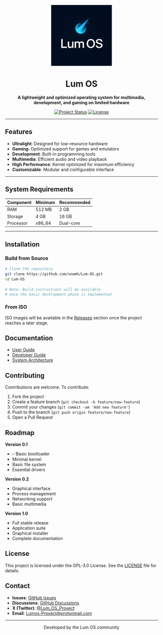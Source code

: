 <div align="center">
  <img src="./assets/logo.png" alt="Lum OS Logo" width="200"/>
  
  # Lum OS
  
  **A lightweight and optimized operating system for multimedia, development, and gaming on limited hardware**
  
  [![Project Status](https://img.shields.io/badge/status-planning-red.svg)](https://github.com/sowmh/Lum-OS)
  [![License](https://img.shields.io/badge/license-GPL--3.0-blue.svg)](LICENSE)
</div>

---

## Features

- **Ultralight**: Designed for low-resource hardware  
- **Gaming**: Optimized support for games and emulators  
- **Development**: Built-in programming tools  
- **Multimedia**: Efficient audio and video playback  
- **High Performance**: Kernel optimized for maximum efficiency  
- **Customizable**: Modular and configurable interface  

---

## System Requirements

| Component      | Minimum  | Recommended |
|----------------|----------|-------------|
| RAM            | 512 MB   | 2 GB        |
| Storage        | 4 GB     | 16 GB       |
| Processor      | x86_64   | Dual-core   |

---

## Installation

### Build from Source

```bash
# Clone the repository
git clone https://github.com/sowmh/Lum-OS.git
cd Lum-OS

# Note: Build instructions will be available
# once the basic development phase is implemented
```

### From ISO

ISO images will be available in the [Releases](https://github.com/sowmh/Lum-OS/releases) section once the project reaches a later stage.

## Documentation

- [User Guide](docs/user-guide.md)
- [Developer Guide](docs/developer-guide.md)  
- [System Architecture](docs/system-architecture.md)

## Contributing

Contributions are welcome. To contribute:

1. Fork the project
2. Create a feature branch (`git checkout -b feature/new-feature`)
3. Commit your changes (`git commit -am 'Add new feature'`)
4. Push to the branch (`git push origin feature/new-feature`)
5. Open a Pull Request

## Roadmap

**Version 0.1**
- ✅Basic bootloader
- Minimal kernel
- Basic file system
- Essential drivers

**Version 0.2**
- Graphical interface
- Process management
- Networking support
- Basic multimedia

**Version 1.0**
- Full stable release
- Application suite
- Graphical installer
- Complete documentation



## License

This project is licensed under the GPL-3.0 License. See the [LICENSE](LICENSE) file for details.

## Contact

- **Issues**: [GitHub Issues](https://github.com/sowmh/Lum-OS/issues)
- **Discussions**: [GitHub Discussions](https://github.com/sowmh/Lum-OS/discussions)
- **X (Twitter)**: [@Lum_OS_Proyect](https://twitter.com/Lum_OS_Proyect)
- **Email**: [Lumos-Proyect@protonmail.com](mailto:Lumos-Proyect@protonmail.com)

---

<div align="center">
  Developed by the Lum OS community
</div>
